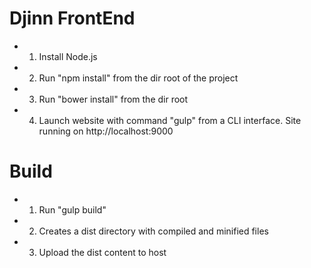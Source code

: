 # Djinn FrontEnd

* 1. Install Node.js
* 2. Run "npm install" from the dir root of the project
* 3. Run "bower install" from the dir root
* 4. Launch website with command "gulp" from a CLI interface.
Site running on http://localhost:9000

# Build

* 1. Run "gulp build"
* 2. Creates a dist directory with compiled and minified files
* 3. Upload the dist content to host